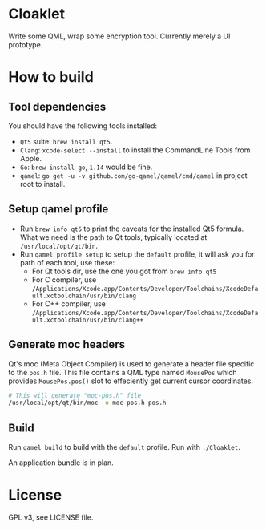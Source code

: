 # Cloaklet

Write some QML, wrap some encryption tool.
Currently merely a UI prototype.

# How to build

## Tool dependencies

You should have the following tools installed:

- `Qt5` suite: `brew install qt5`.
- `Clang`: `xcode-select --install` to install the CommandLine Tools from Apple.
- `Go`: `brew install go`, `1.14` would be fine.
- `qamel`: `go get -u -v github.com/go-qamel/qamel/cmd/qamel` in project root to install.

## Setup qamel profile

- Run `brew info qt5` to print the caveats for the installed Qt5 formula. What we need is the path to Qt tools, typically located at `/usr/local/opt/qt/bin`.
- Run `qamel profile setup` to setup the `default` profile, it will ask you for path of each tool, use these:
  - For Qt tools dir, use the one you got from `brew info qt5`
  - For C compiler, use `/Applications/Xcode.app/Contents/Developer/Toolchains/XcodeDefault.xctoolchain/usr/bin/clang`
  - For C++ compiler, use `/Applications/Xcode.app/Contents/Developer/Toolchains/XcodeDefault.xctoolchain/usr/bin/clang++`

## Generate moc headers

Qt's moc (Meta Object Compiler) is used to generate a header file specific to the `pos.h` file.
This file contains a QML type named `MousePos` which provides `MousePos.pos()` slot to effeciently get current cursor coordinates.

```bash
# This will generate "moc-pos.h" file
/usr/local/opt/qt/bin/moc -o moc-pos.h pos.h
```

## Build

Run `qamel build` to build with the `default` profile. Run with `./Cloaklet`.

An application bundle is in plan.

# License

GPL v3, see LICENSE file.
